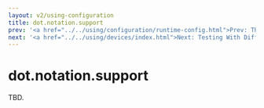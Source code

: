 ```yaml
---
layout: v2/using-configuration
title: dot.notation.support
prev: '<a href="../../using/configuration/runtime-config.html">Prev: The Runtime Configuration</a>'
next: '<a href="../../using/devices/index.html">Next: Testing With Different Devices</a>'
---
```

# dot.notation.support

TBD.